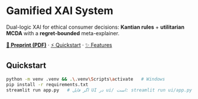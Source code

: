 # Gamified XAI System

Dual-logic XAI for ethical consumer decisions: **Kantian rules** + **utilitarian MCDA** with a **regret-bounded** meta-explainer.

**[📄 Preprint (PDF)](docs/meta-explained-preprint.pdf)** · [⚡ Quickstart](#quickstart) · [✨ Features](#features)

## Quickstart
```bash
python -m venv .venv && .\.venv\Scripts\activate   # Windows
pip install -r requirements.txt
streamlit run app.py   # اگر فایل UI در ui/ است: streamlit run ui/app.py
